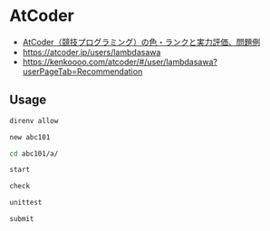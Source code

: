 # AtCoder

- [AtCoder（競技プログラミング）の色・ランクと実力評価、問題例](https://chokudai.hatenablog.com/entry/2019/02/11/155904)
- <https://atcoder.jp/users/lambdasawa>
- <https://kenkoooo.com/atcoder/#/user/lambdasawa?userPageTab=Recommendation>

## Usage

```sh
direnv allow
```

```sh
new abc101
```

```sh
cd abc101/a/
```

```sh
start
```

```sh
check
```

```sh
unittest
```

```sh
submit
```
